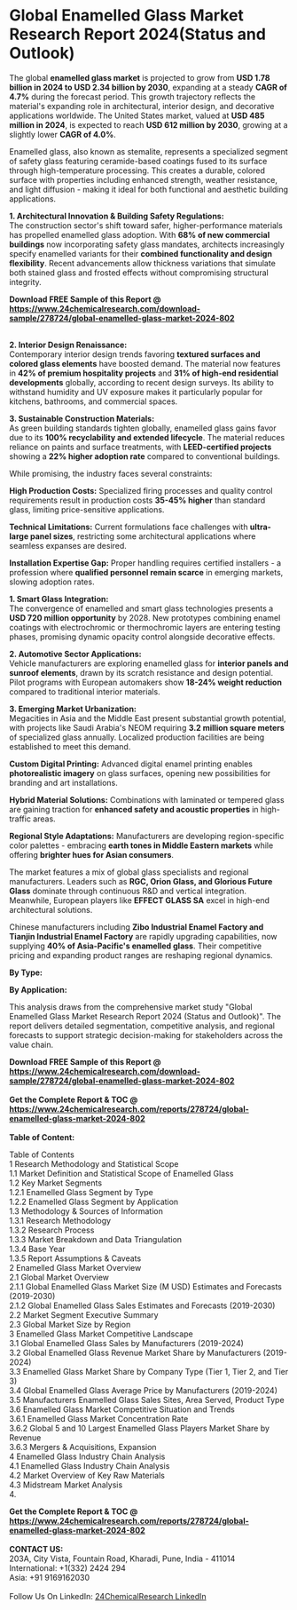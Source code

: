 <h1>Global Enamelled Glass Market Research Report 2024(Status and Outlook)</h1><p>The global <strong>enamelled glass market</strong> is projected to grow from <strong>USD 1.78 billion in 2024 to USD 2.34 billion by 2030</strong>, expanding at a steady <strong>CAGR of 4.7%</strong> during the forecast period. This growth trajectory reflects the material's expanding role in architectural, interior design, and decorative applications worldwide. The United States market, valued at <strong>USD 485 million in 2024</strong>, is expected to reach <strong>USD 612 million by 2030</strong>, growing at a slightly lower <strong>CAGR of 4.0%</strong>.</p><p>Enamelled glass, also known as stemalite, represents a specialized segment of safety glass featuring ceramide-based coatings fused to its surface through high-temperature processing. This creates a durable, colored surface with properties including enhanced strength, weather resistance, and light diffusion - making it ideal for both functional and aesthetic building applications.</p><p><strong>1. Architectural Innovation &amp; Building Safety Regulations:</strong><br>
The construction sector's shift toward safer, higher-performance materials has propelled enamelled glass adoption. With <strong>68% of new commercial buildings</strong> now incorporating safety glass mandates, architects increasingly specify enamelled variants for their <strong>combined functionality and design flexibility</strong>. Recent advancements allow thickness variations that simulate both stained glass and frosted effects without compromising structural integrity.</p><div><b>Download FREE Sample of this Report @ 
            <a href="https://www.24chemicalresearch.com/download-sample/278724/global-enamelled-glass-market-2024-802">
            https://www.24chemicalresearch.com/download-sample/278724/global-enamelled-glass-market-2024-802</a></b></div><br><p><strong>2. Interior Design Renaissance:</strong><br>
Contemporary interior design trends favoring <strong>textured surfaces and colored glass elements</strong> have boosted demand. The material now features in <strong>42% of premium hospitality projects</strong> and <strong>31% of high-end residential developments</strong> globally, according to recent design surveys. Its ability to withstand humidity and UV exposure makes it particularly popular for kitchens, bathrooms, and commercial spaces.</p><p><strong>3. Sustainable Construction Materials:</strong><br>
As green building standards tighten globally, enamelled glass gains favor due to its <strong>100% recyclability and extended lifecycle</strong>. The material reduces reliance on paints and surface treatments, with <strong>LEED-certified projects</strong> showing a <strong>22% higher adoption rate</strong> compared to conventional buildings.</p><p>While promising, the industry faces several constraints:</p><p><strong>High Production Costs:</strong> Specialized firing processes and quality control requirements result in production costs <strong>35-45% higher</strong> than standard glass, limiting price-sensitive applications.</p><p><strong>Technical Limitations:</strong> Current formulations face challenges with <strong>ultra-large panel sizes</strong>, restricting some architectural applications where seamless expanses are desired.</p><p><strong>Installation Expertise Gap:</strong> Proper handling requires certified installers - a profession where <strong>qualified personnel remain scarce</strong> in emerging markets, slowing adoption rates.</p><p><strong>1. Smart Glass Integration:</strong><br>
The convergence of enamelled and smart glass technologies presents a <strong>USD 720 million opportunity</strong> by 2028. New prototypes combining enamel coatings with electrochromic or thermochromic layers are entering testing phases, promising dynamic opacity control alongside decorative effects.</p><p><strong>2. Automotive Sector Applications:</strong><br>
Vehicle manufacturers are exploring enamelled glass for <strong>interior panels and sunroof elements</strong>, drawn by its scratch resistance and design potential. Pilot programs with European automakers show <strong>18-24% weight reduction</strong> compared to traditional interior materials.</p><p><strong>3. Emerging Market Urbanization:</strong><br>
Megacities in Asia and the Middle East present substantial growth potential, with projects like Saudi Arabia's NEOM requiring <strong>3.2 million square meters</strong> of specialized glass annually. Localized production facilities are being established to meet this demand.</p><p><strong>Custom Digital Printing:</strong> Advanced digital enamel printing enables <strong>photorealistic imagery</strong> on glass surfaces, opening new possibilities for branding and art installations.</p><p><strong>Hybrid Material Solutions:</strong> Combinations with laminated or tempered glass are gaining traction for <strong>enhanced safety and acoustic properties</strong> in high-traffic areas.</p><p><strong>Regional Style Adaptations:</strong> Manufacturers are developing region-specific color palettes - embracing <strong>earth tones in Middle Eastern markets</strong> while offering <strong>brighter hues for Asian consumers</strong>.</p><p>The market features a mix of global glass specialists and regional manufacturers. Leaders such as <strong>RGC, Orion Glass, and Glorious Future Glass</strong> dominate through continuous R&amp;D and vertical integration. Meanwhile, European players like <strong>EFFECT GLASS SA</strong> excel in high-end architectural solutions.</p><p>Chinese manufacturers including <strong>Zibo Industrial Enamel Factory and Tianjin Industrial Enamel Factory</strong> are rapidly upgrading capabilities, now supplying <strong>40% of Asia-Pacific's enamelled glass</strong>. Their competitive pricing and expanding product ranges are reshaping regional dynamics.</p><p><strong>By Type:</strong></p><p><strong>By Application:</strong></p><p>This analysis draws from the comprehensive market study "Global Enamelled Glass Market Research Report 2024 (Status and Outlook)". The report delivers detailed segmentation, competitive analysis, and regional forecasts to support strategic decision-making for stakeholders across the value chain.</p><div><b>Download FREE Sample of this Report @ 
            <a href="https://www.24chemicalresearch.com/download-sample/278724/global-enamelled-glass-market-2024-802">
            https://www.24chemicalresearch.com/download-sample/278724/global-enamelled-glass-market-2024-802</a></b></div><br><div><b>Get the Complete Report & TOC @ 
            <a href="https://www.24chemicalresearch.com/reports/278724/global-enamelled-glass-market-2024-802">
            https://www.24chemicalresearch.com/reports/278724/global-enamelled-glass-market-2024-802</a></b></div><br>
            <b>Table of Content:</b><p>Table of Contents<br />
1 Research Methodology and Statistical Scope<br />
1.1 Market Definition and Statistical Scope of Enamelled Glass<br />
1.2 Key Market Segments<br />
1.2.1 Enamelled Glass Segment by Type<br />
1.2.2 Enamelled Glass Segment by Application<br />
1.3 Methodology & Sources of Information<br />
1.3.1 Research Methodology<br />
1.3.2 Research Process<br />
1.3.3 Market Breakdown and Data Triangulation<br />
1.3.4 Base Year<br />
1.3.5 Report Assumptions & Caveats<br />
2 Enamelled Glass Market Overview<br />
2.1 Global Market Overview<br />
2.1.1 Global Enamelled Glass Market Size (M USD) Estimates and Forecasts (2019-2030)<br />
2.1.2 Global Enamelled Glass Sales Estimates and Forecasts (2019-2030)<br />
2.2 Market Segment Executive Summary<br />
2.3 Global Market Size by Region<br />
3 Enamelled Glass Market Competitive Landscape<br />
3.1 Global Enamelled Glass Sales by Manufacturers (2019-2024)<br />
3.2 Global Enamelled Glass Revenue Market Share by Manufacturers (2019-2024)<br />
3.3 Enamelled Glass Market Share by Company Type (Tier 1, Tier 2, and Tier 3)<br />
3.4 Global Enamelled Glass Average Price by Manufacturers (2019-2024)<br />
3.5 Manufacturers Enamelled Glass Sales Sites, Area Served, Product Type<br />
3.6 Enamelled Glass Market Competitive Situation and Trends<br />
3.6.1 Enamelled Glass Market Concentration Rate<br />
3.6.2 Global 5 and 10 Largest Enamelled Glass Players Market Share by Revenue<br />
3.6.3 Mergers & Acquisitions, Expansion<br />
4 Enamelled Glass Industry Chain Analysis<br />
4.1 Enamelled Glass Industry Chain Analysis<br />
4.2 Market Overview of Key Raw Materials<br />
4.3 Midstream Market Analysis<br />
4.</p><div><b>Get the Complete Report & TOC @ 
            <a href="https://www.24chemicalresearch.com/reports/278724/global-enamelled-glass-market-2024-802">
            https://www.24chemicalresearch.com/reports/278724/global-enamelled-glass-market-2024-802</a></b></div><br><b>CONTACT US:</b><br>
            203A, City Vista, Fountain Road, Kharadi, Pune, India - 411014<br>
            International: +1(332) 2424 294<br>
            Asia: +91 9169162030 <br><br>
            Follow Us On LinkedIn: <a href="https://www.linkedin.com/company/24chemicalresearch/">24ChemicalResearch LinkedIn</a>
